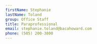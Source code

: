 ```yaml
---
firstName: Stephanie
lastName: Toland
group: Office Staff
title: Paraprofessional
email: stephanie.toland@bacahoward.com
phone: (505) 200-3800
---
```

